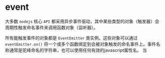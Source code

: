 # event

大多数 `nodejs` 核心 `API` 都采用异步事件驱动，其中某些类型的对象（触发器）会周期性触发命名事件来调用函数对象（监听器）。

所有能触发事件的对象都是 `EventEmitter` 类实例。这些对象可以通过 `eventEmitter.on()` 将一个或多个函数绑定到会被对象触发的命名事件上。事件名称通常是驼峰命名的字符串，也可以使用任何有效的javascript属性名。
当
